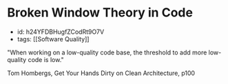 # Broken Window Theory in Code
* id: h24YFDBHugfZCodRt9O7V
* tags: [[Software Quality]]

"When working on a low-quality code base, the threshold to add more low-quality code is low."

Tom Hombergs, Get Your Hands Dirty on Clean 
Architecture, p100